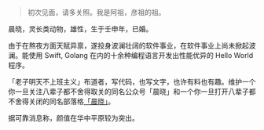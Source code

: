 > 初次见面，请多关照。我是阿祖，彦祖的祖。

晨晓，灵长类动物，雄性，生于壬申年，已婚。

由于在熬夜方面天赋异禀，遂投身波澜壮阔的软件事业，在软件事业上尚未掀起波澜。能使用 Swift, Golang 在内的十余种编程语言开发出性能优异的 Hello World 程序。

「老子明天不上班主义」布道者，写代码，也写文字，也许有料也有趣。维护一个你一旦关注八辈子都不舍得取关的同名公众号「晨晓」和一个你一旦打开八辈子都不舍得关闭的同名部落格[「晨晓」](https://chinsyo.com)。

据可靠消息称，颜值在华中平原较为突出。
